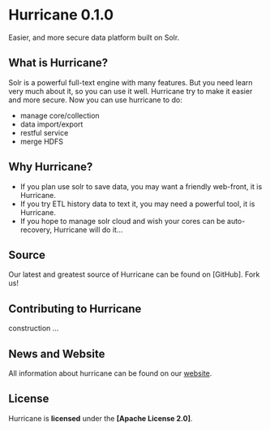 # Hurricane 0.1.0
Easier, and more secure data platform built on Solr. 

## What is Hurricane?
Solr is a powerful full-text engine with many features. But you need learn very much about it, so you can use it well.
Hurricane try to make it easier and more secure. Now you can use hurricane to do:
- manage core/collection
- data import/export
- restful service
- merge HDFS

## Why Hurricane?
- If you plan use solr to save data, you may want a friendly web-front, it is Hurricane.
- If you try ETL history data to text it, you may need a powerful tool, it is Hurricane.
- If you hope to manage solr cloud and wish your cores can be auto-recovery, Hurricane will do it...

## Source
Our latest and greatest source of Hurricane can be found on [GitHub]. Fork us!

## Contributing to Hurricane
construction ...

## News and Website
All information about hurricane can be found on our [website].

## License
Hurricane is **licensed** under the **[Apache License 2.0]**.

[website]: http://sfc.apollo888.com/blog/edwardzhu